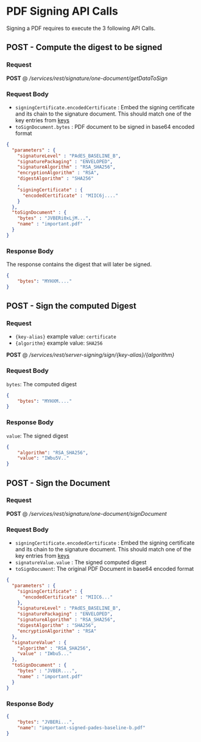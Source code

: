 # PDF Signing API Calls

Signing a PDF requires to execute the 3 following API Calls.

## POST - Compute the digest to be signed

### Request

<b>POST</b> @ <i>/services/rest/signature/one-document/getDataToSign</i>

### Request Body

- `signingCertificate.encodedCertificate` :  Embed the signing certificate 
and its chain to the signature document.
This should match one of the key entries from [keys](keys.md)
- `toSignDocument.bytes` : PDF document to be signed in base64 encoded format

```json
{
  "parameters" : {
    "signatureLevel" : "PAdES_BASELINE_B",
    "signaturePackaging" : "ENVELOPED",
    "signatureAlgorithm" : "RSA_SHA256",
	"encryptionAlgorithm" : "RSA",
    "digestAlgorithm" : "SHA256"
    ,
    "signingCertificate" : {
      "encodedCertificate" : "MIIC6j...."
    }
  },
  "toSignDocument" : {
    "bytes" : "JVBERi0xLjM...",
    "name" : "important.pdf"
  }
}
```

### Response Body

The response contains the digest that will later be signed.

```json
{
    "bytes": "MYHXM...."
}
```

## POST - Sign the computed Digest

### Request

- `{key-alias}` example value: `certificate`
- `{algorithm}` example value: `SHA256`

<b>POST</b> @ <i>/services/rest/server-signing/sign/{key-alias}/{algorithm}</i>

### Request Body

`bytes`: The computed digest

```json
{
    "bytes": "MYHXM...."
}    
```

### Response Body

`value`: The signed digest

```json
{
    "algorithm": "RSA_SHA256",
    "value": "IWbu5V.."
}
```

## POST - Sign the Document

### Request

<b>POST</b> @ <i>/services/rest/signature/one-document/signDocument</i>

### Request Body
- `signingCertificate.encodedCertificate` :  Embed the signing certificate 
and its chain to the signature document.
This should match one of the key entries from [keys](keys.md)
- `signatureValue.value` : The signed computed digest
- `toSignDocument`: The original PDF Document in base64 encoded format

```json
{
  "parameters" : {
    "signingCertificate" : {
      "encodedCertificate" : "MIIC6..."
    },
    "signatureLevel" : "PAdES_BASELINE_B",
    "signaturePackaging" : "ENVELOPED",
    "signatureAlgorithm" : "RSA_SHA256",
    "digestAlgorithm" : "SHA256",
    "encryptionAlgorithm" : "RSA"
  },
  "signatureValue" : {
    "algorithm" : "RSA_SHA256",
    "value" : "IWbu5..."
  },
  "toSignDocument" : {
    "bytes" : "JVBER....",
    "name" : "important.pdf"
  }
}
```

### Response Body

```json
{
    "bytes": "JVBERi...",
    "name": "important-signed-pades-baseline-b.pdf"
}
```